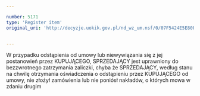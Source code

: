 ```yaml
---

number: 5171
type: 'Register item'
original_uri: 'http://decyzje.uokik.gov.pl/nd_wz_um.nsf/0/07F5424E5E80FC07C1257BC50025C949?OpenDocument'


---
```


W przypadku odstąpienia od umowy lub niewywiązania się z jej postanowień przez KUPUJĄCEGO, SPRZEDAJĄCY jest uprawniony do bezzwrotnego zatrzymania zaliczki, chyba że SPRZEDAJĄCY, według stanu na chwilę otrzymania oświadczenia o odstąpieniu przez KUPUJĄCEGO od umowy, nie złożył zamówienia lub nie poniósł nakładów, o których mowa w zdaniu drugim
